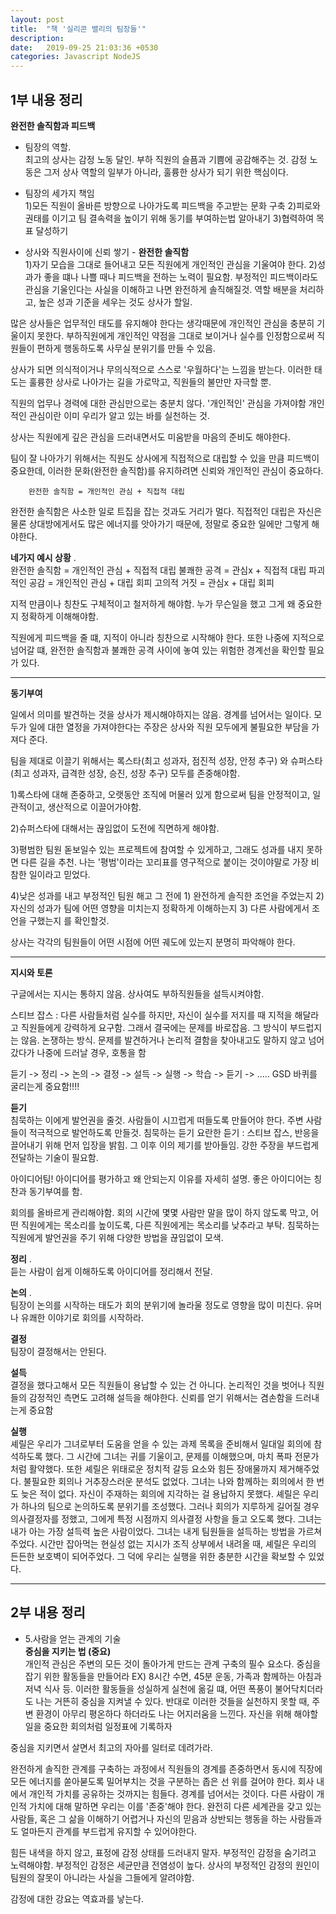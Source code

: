 ```yaml
---
layout: post
title:  "책 '실리콘 밸리의 팀장들'"
description:
date:   2019-09-25 21:03:36 +0530
categories: Javascript NodeJS
---
```


<h2>1부 내용 정리</h2>

**완전한 솔직함과 피드백**
* 팀장의 역할.    
최고의 상사는 감정 노동 달인. 부하 직원의 슬픔과 기쁨에 공감해주는 것. 감정 노동은 그저 상사 역할의 일부가 아니라, 훌륭한 상사가 되기 위한 핵심이다.

* 팀장의 세가지 책임   
1)모든 직원이 올바른 방향으로 나아가도록 피드백을 주고받는 문화 구축
2)피로와 권태를 이기고 팀 결속력을 높이기 위해 동기를 부여하는법 알아내기
3)협력하여 목표 달성하기

* 상사와 직원사이에 신뢰 쌓기 - **완전한 솔직함**   
1)자기 모습을 그대로 들어내고 모든 직원에게 개인적인 관심을 기울여야 한다.
2)성과가 좋을 떄나 나쁠 때나 피드백을 전하는 노력이 필요함.
부정적인 피드백이라도 관심을 기울인다는 사실을 이해하고 나면 완전하게 솔직해질것.
역할 배분을 처리하고, 높은 성과 기준을 세우는 것도 상사가 할일.

많은 상사들은 업무적인 태도를 유지해야 한다는 생각때문에 개인적인 관심을 충분히 기울이지 못한다. 
부하직원에게 개인적인 약점을 그대로 보이거나 실수를 인정함으로써 직원들이 편하게 행동하도록 사무실 분위기를 만들 수 있음.

상사가 되면 의식적이거나 무의식적으로 스스로 '우월하다'는 느낌을 받는다. 이러한 태도는 훌륭한 상사로 나아가는 길을 가로막고, 직원들의 불만만 자극할 뿐.

직원의 업무나 경력에 대한 관심만으로는 충분치 않다. '개인적인' 관심을 가져야함
개인적인 관심이란  이미 우리가 알고 있는 바를 실천하는 것.

상사는 직원에게 깊은 관심을 드러내면서도 미움받을 마음의 준비도 해야한다.


팀이 잘 나아가기 위해서는 직원도 상사에게 직접적으로 대립할 수 있을 만큼 피드백이 중요한데, 이러한 문화(완전한 솔직함)를 유지하려면 신뢰와 개인적인 관심이 중요하다.

        완전한 솔직함 = 개인적인 관심 + 직접적 대립

완전한 솔직함은 사소한 일로 트집을 잡는 것과도 거리가 멀다. 직접적인 대립은 자신은 물론 상대방에게서도 많은 에너지를 앗아가기 때문에, 정말로 중요한 일에만 그렇게 해야한다.

**네가지 예시 상황** .  
완전한 솔직함 = 개인적인 관심 + 직접적 대립
불쾌한 공격 = 관심x + 직접적 대립
파괴적인 공감 = 개인적인 관심 + 대립 회피
고의적 거짓 = 관심x + 대립 회피

지적 만큼이나 칭찬도 구체적이고 철저하게 해야함. 누가 무슨일을 했고 그게 왜 중요한지 정확하게 이해해야함.

직원에게 피드백을 줄 떄, 지적이 아니라 칭찬으로 시작해야 한다. 또한 나중에 지적으로 넘어갈 떄, 완전한 솔직함과 불쾌한 공격 사이에 놓여 있는 위험한 경계선을 확인할 필요가 있다. 

***

**동기부여**   

일에서 의미를 발견하는 것을 상사가 제시해야하지는 않음. 경계를 넘어서는 일이다. 모두가 일에 대한 열정을 가져야한다는 주장은 상사와 직원 모두에게 불필요한 부담을 가져다 준다.

팀을 제대로 이끌기 위해서는 록스타(최고 성과자, 점진적 성장, 안정 추구) 와 슈퍼스타(최고 성과자, 급격한 성장, 승진, 성장 추구) 모두를 존중해야함. 

1)록스타에 대해 존중하고, 오랫동안 조직에 머물러 있게 함으로써 팀을 안정적이고, 일관적이고, 생산적으로 이끌어가야함.

2)슈퍼스타에 대해서는 끊임없이 도전에 직면하게 해야함.

3)평범한 팀원
돋보일수 있는 프로젝트에 참여할 수 있게하고, 그래도 성과를 내지 못하면 다른 길을 추천.
나는 '평범'이라는 꼬리표를 영구적으로 붙이는 것이야말로 가장 비참한 일이라고 믿었다.

4)낮은 성과를 내고 부정적인 팀원
해고
그 전에 1) 완전하게 솔직한 조언을 주었는지 2) 자신의 성과가 팀에 어떤 영향을 미치는지 정확하게 이해하는지 3) 다른 사람에게서 조언을 구했는지
를 확인할것. 

상사는 각각의 팀원들이 어떤 시점에 어떤 궤도에 있는지 분명히 파악해야 한다. 

***

**지시와 토론**   

구글에서는 지시는 통하지 않음. 상사여도 부하직원들을 설득시켜야함. 

스티브 잡스 : 다른 사람들처럼 실수를 하지만, 자신이 실수를 저지를 때 지적을 해달라고 직원들에게 강력하게 요구함. 그래서 결국에는 문제를 바로잡음.
그 방식이 부드럽지는 않음. 논쟁하는 방식. 문제를 발견하거나 논리적 결함을 찾아내고도 말하지 않고 넘어갔다가 나중에 드러날 경우, 호통을 함

듣기 -> 정리 -> 논의 -> 결정 -> 설득 -> 실행 -> 학습 -> 듣기 -> ..... GSD 바퀴를 굴리는게 중요함!!!! 

**듣기**   
침묵하는 이에게 발언권을 줄것. 사람들이 시끄럽게 떠들도록 만들어야 한다. 주변 사람들이 적극적으로 발언하도록 만들것.
침묵하는 듣기
요란한 듣기 : 스티브 잡스, 반응을 끌어내기 위해 먼저 입장을 밝힘.  그 이후 이의 제기를 받아들임. 
강한 주장을 부드럽게 전달하는 기술이 필요함.

아이디어팀! 아이디어를 평가하고 왜 안되는지 이유를 자세히 설명. 좋은 아이디어는 칭찬과 동기부여를 함.
 
회의를 올바르게 관리해야함. 회의 시간에 몇몇 사람만 말을 많이 하지 않도록 막고, 어떤 직원에게는 목소리를 높이도록, 다른 직원에게는 목소리를 낮추라고 부탁. 침묵하는 직원에게 발언권을 주기 위해 다양한 방법을 끊임없이 모색.


**정리** .  
듣는 사람이 쉽게 이해하도록 아이디어를 정리해서 전달.

**논의** .  
팀장이 논의를 시작하는 태도가 회의 분위기에 놀라울 정도로 영향을 많이 미친다. 유머나 유쾌한 이야기로 회의를 시작하라.

**결정**   
팀장이 결정해서는 안된다. 

**설득**   
결정을 했다고해서 모든 직원들이 용납할 수 있는 건 아니다.
논리적인 것을 벗어나 직원들의 감정적인 측면도 고려해 설득을 해야한다.
신뢰를 얻기 위해서는 겸손함을 드러내는게 중요함

**실행**   
셰릴은 우리가 그녀로부터 도움을 얻을 수 있는 과제 목록을 준비해서 일대일 회의에 참석하도록 했다. 그 시간에 그녀는 귀를 기울이고, 문제를 이해했으며, 마치 폭파 전문가처럼 활약했다. 또한 셰릴은 위태로운 정치적 갈등 요소와 힘든 장애물까지 제거해주었다. 불필요한 회의나 거추장스러운 분석도 없었다. 그녀는 나와 함께하는 회의에서 한 번도 늦은 적이 없다. 자신이 주재하는 회의에 지각하는 걸 용납하지 못했다.
셰릴은 우리가 하나의 팀으로 논의하도록 분위기를 조성했다. 그러나 회의가 지루하게 길어질 경우 의사결정자를 정했고, 그에게 특정 시점까지 의사결정 사항을 들고 오도록 했다. 그녀는 내가 아는 가장 설득력 높은 사람이었다. 그녀는 내게 팀원들을 설득하는 방법을 가르쳐주었다. 시간만 잡아먹는 현실성 없는 지시가 조직 상부에서 내려올 때, 셰릴은 우리의 든든한 보호벽이 되어주었다. 그 덕에 우리는 실행을 위한 충분한 시간을 확보할 수 있었다.

***

<h2>2부 내용 정리</h2>

* 5.사람을 얻는 관계의 기술   
**중심을 지키는 법 (중요)**   
개인적 관심은 주변의 모든 것이 돌아가게 만드는 관계 구축의 필수 요소다.
중심을 잡기 위한 활동들을 만들어라 EX) 8시간 수면, 45분 운동, 가족과 함께하는 아침과 저녁 식사 등.
이러한 활동들을 성실하게 실천에 옮길 떄, 어떤 폭풍이 불어닥치더라도 나는 거뜬히 중심을 지켜낼 수 있다. 반대로 이러한 것들을 실천하지 못할 때, 주변 환경이 아무리 평온하다 하더라도 나는 어지러움을 느낀다.
자신을 위해 해야할 일을 중요한 회의처럼 일정표에 기록하자

중심을 지키면서 살면서 최고의 자아를 일터로 데려가라.

완전하게 솔직한 관계를 구축하는 과정에서 직원들의 경계를 존중하면서 동시에 직장에 모든 에너지를 쏟아붇도록 밀어부치는 것을 구분하는 좁은 선 위를 걸어야 한다.
회사 내에서 개인적 가치를 공유하는 것까지는 힘들다. 경계를 넘어서는 것이다. 다른 사람이 개인적 가치에 대해 말하면 우리는 이를 '존중'해야 한다.
완전히 다른 세계관을 갖고 있는 사람들, 혹은 그 삶을 이해하기 어렵거나 자신의 믿음과 상반되는 행동을 하는 사람들과도 얼마든지 관계를 부드럽게 유지할 수 있어야한다.

힘든 내색을 하지 않고, 표정에 감정 상태를 드러내지 말자. 부정적인 감정을 숨기려고 노력해야함. 부정적인 감정은 세균만큼 전염성이 높다.
상사의 부정적인 감정의 원인이 팀원의 잘못이 아니라는 사실을 그들에게 알려야함.

감정에 대한 강요는 역효과를 낳는다. 
